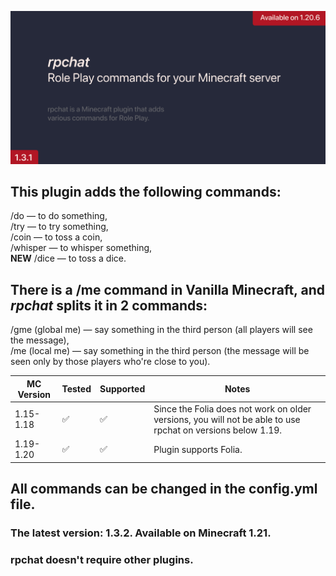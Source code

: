 ![Oh, Banner has broken. No problem!](images/rpBanner.png)
## This plugin adds the following commands:
/do — to do something,\
/try — to try something,\
/coin — to toss a coin,\
/whisper — to whisper something,\
**NEW** /dice — to toss a dice.

## There is a /me command in Vanilla Minecraft, and _rpchat_ splits it in 2 commands:
/gme (global me) — say something in the third person (all players will see the message),\
/me (local me) — say something in the third person (the message will be seen only by those players who're close to you).

| MC Version | Tested | Supported | Notes                                                           |
|------------| ------ | --------- | --------------------------------------------------------------- |
| 1.15-1.18  | ✅    | ✅      | Since the Folia does not work on older versions, you will not be able to use rpchat on versions below 1.19. |
| 1.19-1.20  | ✅   | ✅       | Plugin supports Folia. |

## All commands can be changed in the config.yml file.
### The latest version: 1.3.2. Available on Minecraft 1.21. 
### rpchat doesn't require other plugins.

